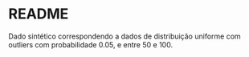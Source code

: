 # README

Dado sintético correspondendo a dados de distribuição uniforme com outliers com probabilidade 0.05, e entre 50 e 100. 
